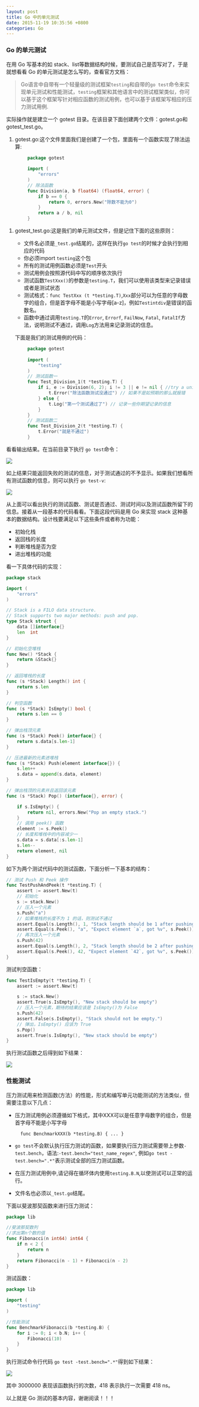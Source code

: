 ```yaml
---
layout: post
title: Go 中的单元测试
date: 2015-11-19 10:35:56 +0800
categories: Go
---
```


### Go 的单元测试

在用 Go 写基本的如 stack、list等数据结构时候，要测试自己是否写对了，于是就想看看 Go 的单元测试是怎么写的，查看官方文档：

> Go语言中自带有一个轻量级的测试框架`testing`和自带的`go test`命令来实现单元测试和性能测试，`testing`框架和其他语言中的测试框架类似，你可以基于这个框架写针对相应函数的测试用例，也可以基于该框架写相应的压力测试用例.

实际操作就是建立一个 gotest 目录。在该目录下面创建两个文件：gotest.go和gotest_test.go。

1. gotest.go:这个文件里面我们是创建了一个包，里面有一个函数实现了除法运算:

```Go
		package gotest
		
		import (
			"errors"
		)
		// 除法函数
		func Division(a, b float64) (float64, error) {
			if b == 0 {
				return 0, errors.New("除数不能为0")
			}
			return a / b, nil
		}
```

1. gotest_test.go:这是我们的单元测试文件，但是记住下面的这些原则：

   - 文件名必须是`_test.go`结尾的，这样在执行`go test`的时候才会执行到相应的代码
   - 你必须import `testing`这个包
   - 所有的测试用例函数必须是`Test`开头
   - 测试用例会按照源代码中写的顺序依次执行
   - 测试函数`TestXxx()`的参数是`testing.T`，我们可以使用该类型来记录错误或者是测试状态
   - 测试格式：`func TestXxx (t *testing.T)`,`Xxx`部分可以为任意的字母数字的组合，但是首字母不能是小写字母[a-z]，例如`Testintdiv`是错误的函数名。
   - 函数中通过调用`testing.T`的`Error`, `Errorf`, `FailNow`, `Fatal`, `FatalIf`方法，说明测试不通过，调用`Log`方法用来记录测试的信息。

   下面是我们的测试用例的代码：

```Go
		package gotest
		
		import (
			"testing"
		)
		// 测试函数一
		func Test_Division_1(t *testing.T) {
			if i, e := Division(6, 2); i != 3 || e != nil { //try a unit test on function
				t.Error("除法函数测试没通过") // 如果不是如预期的那么就报错
			} else {
				t.Log("第一个测试通过了") // 记录一些你期望记录的信息
			}
		}
		// 测试函数二
		func Test_Division_2(t *testing.T) {
			t.Error("就是不通过")
		}
```

看看输出结果。在当前目录下执行 `go test`命令：

![](http://ww1.sinaimg.cn/large/b10d1ea5gw1fbq6nzd1a4j21kw0c9wgt.jpg)

如上结果只能返回失败的测试的信息，对于测试通过的不予显示。如果我们想看所有测试函数的信息，则可以执行 `go test-v`:

![](http://ww1.sinaimg.cn/large/b10d1ea5gw1fbq6oixrxoj21kw0ggq62.jpg)

从上面可以看出执行的测试函数、测试是否通过、测试时间以及测试函数所留下的信息。接着从一段基本的代码看看。下面这段代码是用 Go 来实现 stack 这种基本的数据结构。设计栈要满足以下这些条件或者称为功能：

- 初始化栈
- 返回栈的长度
- 判断堆栈是否为空
- 进出堆栈的功能

看一下具体代码的实现：

```go
package stack

import (
	"errors"
)

// Stack is a FILO data structure.
// Stack supports two major methods: push and pop.
type Stack struct {
	data []interface{}
	len  int
}

// 初始化空堆栈
func New() *Stack {
	return &Stack{}
}

// 返回堆栈的长度
func (s *Stack) Length() int {
	return s.len
}

// 判空函数
func (s *Stack) IsEmpty() bool {
	return s.len == 0
}

// 弹出栈顶元素
func (s *Stack) Peek() interface{} {
	return s.data[s.len-1]
}

// 压进最新的元素进堆栈
func (s *Stack) Push(element interface{}) {
	s.len++
	s.data = append(s.data, element)
}

// 弹出栈顶的元素并且返回该元素
func (s *Stack) Pop() (interface{}, error) {

	if s.IsEmpty() {
		return nil, errors.New("Pop an empty stack.")
	}
  	// 调用 peek() 函数
	element := s.Peek()
    // 长度和堆栈中的内容减少一
	s.data = s.data[:s.len-1]
	s.len--
	return element, nil
}
```

如下为两个测试代码中的测试函数，下面分析一下基本的结构：

```go
// 测试 Push 和 Peek 操作
func TestPushAndPeek(t *testing.T) {
	assert := assert.New(t)
	// 初始化
	s := stack.New()
	// 压入一个元素
	s.Push("a")
  	// 如果堆栈的长度不为 1 的话，则测试不通过
	assert.Equal(s.Length(), 1, "Stack length should be 1 after pushing an element, got %d", s.Length())
	assert.Equal(s.Peek(), "a", "Expect element `a`, got %v", s.Peek())
	// 再次压入一个元素
	s.Push(42)
	assert.Equal(s.Length(), 2, "Stack length should be 2 after pushing another element, got %d", s.Length())
	assert.Equal(s.Peek(), 42, "Expect element `42`, got %v", s.Peek())
}
```

测试判空函数：

```go
func TestIsEmpty(t *testing.T) {
	assert := assert.New(t)

	s := stack.New()
	assert.True(s.IsEmpty(), "New stack should be empty")
	// 压入一个元素，期待的结果应该是 IsEmpty()为 False
	s.Push(42)
	assert.False(s.IsEmpty(), "Stack should not be empty.")
	// 弹出，IsEmpty() 应该为 True
	s.Pop()
	assert.True(s.IsEmpty(), "New stack should be empty")
}
```

执行测试函数之后得到如下结果：

![](http://ww4.sinaimg.cn/large/b10d1ea5gw1fbq6p27pn1j21kw08lmyt.jpg)

### 性能测试

压力测试用来检测函数(方法）的性能，形式和编写单元功能测试的方法类似，但需要注意以下几点：

- 压力测试用例必须遵循如下格式，其中XXX可以是任意字母数字的组合，但是首字母不能是小写字母

  ```
    func BenchmarkXXX(b *testing.B) { ... }
  ```

- `go test`不会默认执行压力测试的函数，如果要执行压力测试需要带上参数`-test.bench`，语法:`-test.bench="test_name_regex"`, 例如`go test -test.bench=".*"`表示测试全部的压力测试函数。

- 在压力测试用例中,请记得在循环体内使用`testing.B.N`,以使测试可以正常的运行。

- 文件名也必须以`_test.go`结尾。

下面以斐波那契函数来进行压力测试：

```go
package lib

//斐波那契数列
//求出第n个数的值
func Fibonacci(n int64) int64 {
	if n < 2 {
		return n
	}
	return Fibonacci(n - 1) + Fibonacci(n - 2)
}
```

测试函数：

```go
package lib

import (
	"testing"
)

//性能测试
func BenchmarkFibonacci(b *testing.B) {
	for i := 0; i < b.N; i++ {
		Fibonacci(10)
	}
}
```

执行测试命令行代码 `go test -test.bench=".*"`得到如下结果：

![](http://ww2.sinaimg.cn/large/b10d1ea5gw1fbr3twdtdkj21kw096wgd.jpg)

其中 3000000 表现该函数执行的次数，418 表示执行一次需要 418 ns。

以上就是 Go 测试的基本内容，谢谢阅读！！！